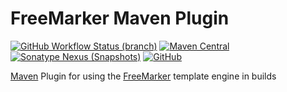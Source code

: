 # FreeMarker Maven Plugin
[![GitHub Workflow Status (branch)](https://img.shields.io/github/workflow/status/sdingel/freemarker-maven-plugin/Build/main?label=Build)](https://github.com/sdingel/freemarker-maven-plugin/actions?query=workflow%3ABuild)
[![Maven Central](https://img.shields.io/maven-central/v/de.steffendingel/freemarker-maven-plugin?label=Maven%20Central)](https://search.maven.org/artifact/de.steffendingel/freemarker-maven-plugin)
[![Sonatype Nexus (Snapshots)](https://img.shields.io/nexus/s/de.steffendingel/freemarker-maven-plugin?label=Snapshot%20at%20Sonatype%20OSSRH&server=https%3A%2F%2Foss.sonatype.org)](https://oss.sonatype.org/#nexus-search;gav~de.steffendingel~freemarker-maven-plugin~~~)
[![GitHub](https://img.shields.io/github/license/sdingel/freemarker-maven-plugin?label=License)](https://github.com/sdingel/freemarker-maven-plugin/blob/main/LICENSE)

[Maven](https://maven.apache.org/) Plugin for using the [FreeMarker](https://freemarker.apache.org/) template engine in builds
